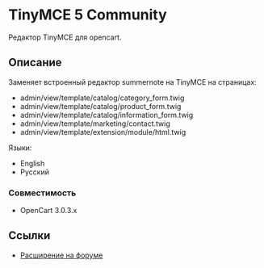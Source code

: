 # TinyMCE 5 Community

Редактор TinyMCE для opencart.

## Описание

Заменяет встроенный редактор summernote на TinyMCE на страницах:
- admin/view/template/catalog/category_form.twig
- admin/view/template/catalog/product_form.twig
- admin/view/template/catalog/information_form.twig
- admin/view/template/marketing/contact.twig
- admin/view/template/extension/module/html.twig

Языки:
- English
- Русский


### Совместимость
- OpenCart 3.0.3.x

## Ссылки
- [Расширение на форуме](https://forum.opencart.name/resources/tinymce-community.107/)